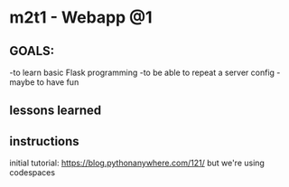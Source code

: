 # m2t1 - Webapp @1

## GOALS:
-to learn basic Flask programming
-to be able to repeat a server config
-maybe to have fun

## lessons learned

## instructions
initial tutorial: https://blog.pythonanywhere.com/121/
but we're using codespaces

